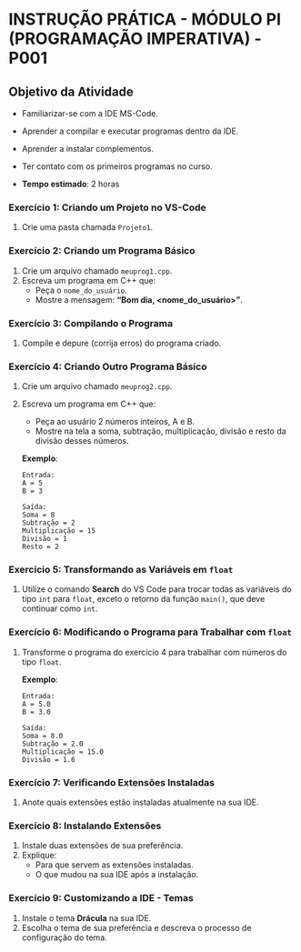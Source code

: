# INSTRUÇÃO PRÁTICA - MÓDULO PI (PROGRAMAÇÃO IMPERATIVA) - P001

## Objetivo da Atividade

- Familiarizar-se com a IDE MS-Code.
- Aprender a compilar e executar programas dentro da IDE.
- Aprender a instalar complementos.
- Ter contato com os primeiros programas no curso.

- **Tempo estimado**: 2 horas

### Exercício 1: Criando um Projeto no VS-Code
1. Crie uma pasta chamada `Projeto1`.

### Exercício 2: Criando um Programa Básico
1. Crie um arquivo chamado `meuprog1.cpp`.
2. Escreva um programa em C++ que:
   - Peça o `nome_do_usuário`.
   - Mostre a mensagem: **“Bom dia, <nome_do_usuário>”**.

### Exercício 3: Compilando o Programa
1. Compile e depure (corrija erros) do programa criado.

### Exercício 4: Criando Outro Programa Básico
1. Crie um arquivo chamado `meuprog2.cpp`.
2. Escreva um programa em C++ que:
   - Peça ao usuário 2 números inteiros, A e B.
   - Mostre na tela a soma, subtração, multiplicação, divisão e resto da divisão desses números.

   **Exemplo**:
   ```
   Entrada:
   A = 5
   B = 3

   Saída:
   Soma = 8
   Subtração = 2
   Multiplicação = 15
   Divisão = 1
   Resto = 2
   ```

### Exercício 5: Transformando as Variáveis em `float`
1. Utilize o comando **Search** do VS Code para trocar todas as variáveis do tipo `int` para `float`, exceto o retorno da função `main()`, que deve continuar como `int`.

### Exercício 6: Modificando o Programa para Trabalhar com `float`
1. Transforme o programa do exercício 4 para trabalhar com números do tipo `float`.

   **Exemplo**:
   ```
   Entrada:
   A = 5.0
   B = 3.0

   Saída:
   Soma = 8.0
   Subtração = 2.0
   Multiplicação = 15.0
   Divisão = 1.6
   ```

### Exercício 7: Verificando Extensões Instaladas
1. Anote quais extensões estão instaladas atualmente na sua IDE.

### Exercício 8: Instalando Extensões
1. Instale duas extensões de sua preferência.
2. Explique:
   - Para que servem as extensões instaladas.
   - O que mudou na sua IDE após a instalação.

### Exercício 9: Customizando a IDE - Temas
1. Instale o tema **Drácula** na sua IDE.
2. Escolha o tema de sua preferência e descreva o processo de configuração do tema.

